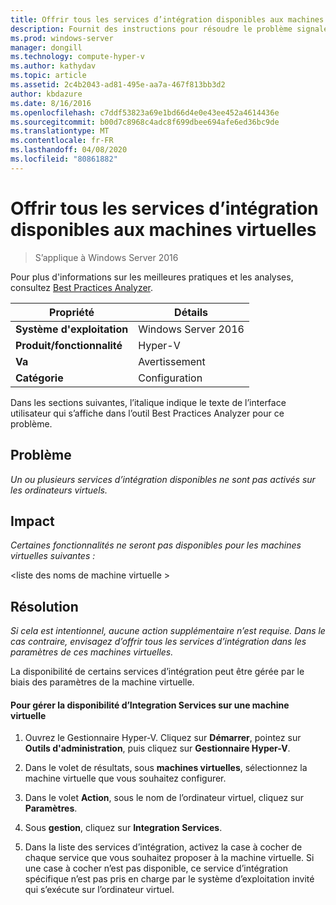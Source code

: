 ```yaml
---
title: Offrir tous les services d’intégration disponibles aux machines virtuelles
description: Fournit des instructions pour résoudre le problème signalé par cette règle de Best Practices Analyzer.
ms.prod: windows-server
manager: dongill
ms.technology: compute-hyper-v
ms.author: kathydav
ms.topic: article
ms.assetid: 2c4b2043-ad81-495e-aa7a-467f813bb3d2
author: kbdazure
ms.date: 8/16/2016
ms.openlocfilehash: c7ddf53823a69e1bd66d4e0e43ee452a4614436e
ms.sourcegitcommit: b00d7c8968c4adc8f699dbee694afe6ed36bc9de
ms.translationtype: MT
ms.contentlocale: fr-FR
ms.lasthandoff: 04/08/2020
ms.locfileid: "80861882"
---
```

# <a name="offer-all-available-integration-services-to-virtual-machines"></a>Offrir tous les services d’intégration disponibles aux machines virtuelles

>S’applique à Windows Server 2016

Pour plus d'informations sur les meilleures pratiques et les analyses, consultez [Best Practices Analyzer](https://go.microsoft.com/fwlink/?LinkId=122786).
  
|Propriété|Détails|  
|-|-|  
|**Système d'exploitation**|Windows Server 2016|  
|**Produit/fonctionnalité**|Hyper-V|  
|**Va**|Avertissement|  
|**Catégorie**|Configuration|  
  
Dans les sections suivantes, l’italique indique le texte de l’interface utilisateur qui s’affiche dans l’outil Best Practices Analyzer pour ce problème.  
  
## <a name="issue"></a>Problème  
  
*Un ou plusieurs services d’intégration disponibles ne sont pas activés sur les ordinateurs virtuels.*  
  
## <a name="impact"></a>Impact  
  
*Certaines fonctionnalités ne seront pas disponibles pour les machines virtuelles suivantes :*  
  
\<liste des noms de machine virtuelle >  
  
## <a name="resolution"></a>Résolution  
  
*Si cela est intentionnel, aucune action supplémentaire n’est requise. Dans le cas contraire, envisagez d’offrir tous les services d’intégration dans les paramètres de ces machines virtuelles.*  
  
La disponibilité de certains services d’intégration peut être gérée par le biais des paramètres de la machine virtuelle.   
  
#### <a name="to-manage-the-availability-of-integration-services-to-a-virtual-machine"></a>Pour gérer la disponibilité d’Integration Services sur une machine virtuelle  
  
1.  Ouvrez le Gestionnaire Hyper-V. Cliquez sur **Démarrer**, pointez sur **Outils d'administration**, puis cliquez sur **Gestionnaire Hyper-V**.  
  
2.  Dans le volet de résultats, sous **machines virtuelles**, sélectionnez la machine virtuelle que vous souhaitez configurer.  
  
3.  Dans le volet **Action**, sous le nom de l’ordinateur virtuel, cliquez sur **Paramètres**.  
  
4.  Sous **gestion**, cliquez sur **Integration Services**.  
  
5.  Dans la liste des services d’intégration, activez la case à cocher de chaque service que vous souhaitez proposer à la machine virtuelle. Si une case à cocher n’est pas disponible, ce service d’intégration spécifique n’est pas pris en charge par le système d’exploitation invité qui s’exécute sur l’ordinateur virtuel.  
  


